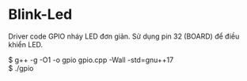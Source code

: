 # Blink-Led
Driver code GPIO nháy LED đơn giản. Sử dụng pin 32 (BOARD) để điều khiển LED.

$ g++ -g -O1 -o gpio gpio.cpp -Wall -std=gnu++17  
$ ./gpio
